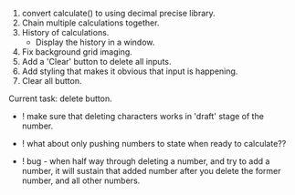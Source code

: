 1. convert calculate() to using decimal precise library.
3. Chain multiple calculations together.
4. History of calculations.
    - Display the history in a window.
5. Fix background grid imaging.
6. Add a 'Clear' button to delete all inputs.
8. Add styling that makes it obvious that input is happening.
9. Clear all button.

Current task:
delete button.
- ! make sure that deleting characters works in 'draft' stage of the number.

- ! what about only pushing numbers to state when ready to calculate??

- ! bug - when half way through deleting a number, and try to add a number, it will sustain that added number after you delete the former number, and all other numbers.


